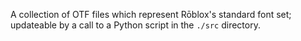 A collection of OTF files which represent Rōblox's standard font set; updateable by a call to a Python script in the `./src` directory.
